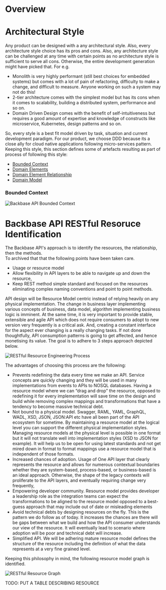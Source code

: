 # Overview

# Architectural Style

Any product can be designed with a any architectural style. Also, every architecture style choice 
has its pros and cons. Also, any architecture style can be challenged at any time with certain 
points as no architecture style is sufficient to serve all cons. Otherwise, the entire development 
generation might have picked that.  For e.g.

- Monolith is very highly performant (still best choices for embedded systems) but comes with a lot of pain of refactoring, difficulty to make a change, and difficult to measure. Anyone working on such a system may not do this!
- 2-tier architecture comes with the simplest model but has its cons when it comes to scalability, building a distributed system, performance and so on.
- Domain Driven Design comes with the benefit of self-intuitiveness but requires a good amount of expertise and knowledge of constructs like microservice, Kubernetes, design patterns and so on.

So, every style is a best fit model driven by task, situation and current development paradigm. 
For our product, we choose DDD because its a close ally for cloud native applications following 
micro-services pattern. Keeping this style, this section defines some of artefacts resulting as 
part of process of following this style:

- [Bounded Context](#bounded-context)
- [Domain Elements](!)
- [Domain Element Relationship](!)
- [Domain Model](!)

### Bounded Context

![Backbase API Bounded Context](/documents/design/images/bounded_context.png)



# Backbase API RESTful Resoruce Identification 

The Backbase API's approach is to identify the resources, the relationship, then the methods.  
To archived that that the following points have been taken care.

- Usage or resource model
- Allow flexibility in API layers to be able to navigate up and down the resource,
- Keep REST method simple standard and focused on the resources eliminating complex naming conventions and point to point methods.

API design will be Resource Model centric instead of relying heavily on any physical implementation. 
The change in business layer implementing various concepts of business, data model, algorithm implementing 
business logic is imminent. At the same time, it is very important to provide stable, extensible 
and agile API which does not require consumers to adopt to new version very frequently is a critical 
ask. And, creating a constant interface for the aspect ever changing is a really changing tasks. 
If not done thoughtfully, API consumption patterns is going to get affected, and hence monetising 
its value. The goal is to adhere to 3 steps approach depicted below.

![RESTful Resource Engineering Process](/documents/design/images/restful_resource_modelling_process.png)

The advantages of choosing this process are the following:

- Prevents redefining the data every time we make an API. Service concepts are quickly changing and they will be used in many implementations from events to APIs to NOSQL databases.  Having a resource model where we can “drag and drop” the resource, opposed to redefining it for every implementation will save time on the design and build while removing complex mappings and transformations that have a tendency to become massive technical debt.
- Not bound to a physical model.  Swagger, RAML, YAML, GraphQL, WADL, XSD, JSON, JSON:API etc have all been part of the API ecosystem for sometime.  By maintaining a resource model at the logical level you can support the different physical implementation styles.  Managing resource models at the physical level is possible in one format but it will not translate well into implementation styles (XSD to JSON for example).  It will help us to be open for using latest standards and not get mired down in format to format mappings use a resource model that is independent of those formats.
- Increased chances of adoption. Usage of One API layer that clearly represents the resource and allows for numerous contextual boundaries whether they are system-based, process-based, or business-based is an ideal approach. Otherwise, the shape of the legacy contexts will proliferate to the API layers, and eventually requiring change very frequently,
- Empowering developer community.  Resource model provides developer a leadership role as the integration teams can expect the transformations to be aligned to the resource model opposed to a best-guess approach that may include out of date or misleading elements
- Avoid technical debts by designing resources on the fly. This is the pattern we do follow as of today. It increases the chances are there will be gaps between what we build and how the API consumer understands our view of the resource.  It will eventually lead to scenario where adoption will be poor and technical debt will increase.
- Simplified API. We will be adhering mature resource model defines the structure of the resource including the definition of what the data represents at a very fine grained level.  

Keeping this philosophy in mind, the following resource model graph is identified.

![RESTful Resource Graph](/design/images/restful_resource_graph.png)

TODO: PUT A TABLE DESCRIBING RESOURCE 